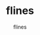 ---
title: flines
description: this is flines, one of the admins in the box critters modding
  community and a pink blob. what a nice guy
icon: /uploads/authors/icon5.png
author:
  - flines
---